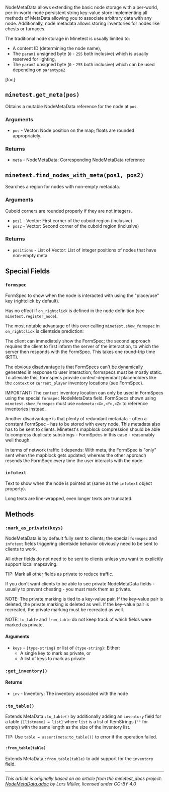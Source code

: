 NodeMetaData allows extending the basic node storage with a per-world, per-in-world-node persistent string key-value store implementing all methods of MetaData allowing you to associate arbitrary data with any node. Additionally, node metadata allows storing inventories for nodes like chests or furnaces.

The traditional node storage in Minetest is usually limited to:

* A content ID (determining the node name),
* The `param1` unsigned byte (`0` - `255` both inclusive) which is usually reserved for lighting,
* The `param2` unsigned byte (`0` - `255` both inclusive) which can be used depending on `paramtype2`

[toc]

## `minetest.get_meta(pos)`

Obtains a mutable NodeMetaData reference for the node at `pos`.

### Arguments

- `pos` - Vector: Node position on the map; floats are rounded appropriately.

### Returns

- `meta` - NodeMetaData: Corresponding NodeMetaData reference

## `minetest.find_nodes_with_meta(pos1, pos2)`

Searches a region for nodes with non-empty metadata.

### Arguments

Cuboid corners are rounded properly if they are not integers.

- `pos1` - Vector: First corner of the cuboid region (inclusive)
- `pos2` - Vector: Second corner of the cuboid region (inclusive)

### Returns

- `positions` - List of Vector: List of integer positions of nodes that have non-empty meta

## Special Fields

### `formspec`

FormSpec to show when the node is interacted with using the "place/use" key (rightclick by default).

Has no effect if `on_rightclick` is defined in the node definition (see `minetest.register_node`).

The most notable advantage of this over calling
`minetest.show_formspec` in `on_rightclick` is clientside prediction:

The client can immediately show the FormSpec; the second approach requires the client to first inform
the server of the interaction, to which the server then responds with the FormSpec.
This takes one round-trip time (RTT).

The obvious disadvantage is that FormSpecs can't be dynamically generated in response to user interaction;
formspecs must be mostly static. To alleviate this, formspecs provide context-dependant placeholders
like the `context` or `current_player` inventory locations (see FormSpec).

IMPORTANT: The `context` inventory location can only be used in FormSpecs using the special `formspec` NodeMetaData field.
FormSpecs shown using `minetest.show_formspec` must use `nodemeta:<X>,<Y>,<Z>` to reference inventories instead.

Another disadvantage is that plenty of redundant metadata - often a constant FormSpec - has to be stored with every node.
This metadata also has to be sent to clients. Minetest's mapblock compression should be able to compress duplicate substrings -
FormSpecs in this case - reasonably well though.

In terms of network traffic it depends: With meta, the FormSpec is "only" sent when the mapblock gets updated;
whereas the other approach resends the FormSpec every time the user interacts with the node.

### `infotext`

Text to show when the node is pointed at (same as the `infotext` object property).

Long texts are line-wrapped, even longer texts are truncated.

## Methods

### `:mark_as_private(keys)`

NodeMetaData is by default fully sent to clients;
the special `formspec` and `infotext` fields triggering clientside behavior
obviously need to be sent to clients to work.

All other fields do not need to be sent to clients
unless you want to explicitly support local mapsaving.

TIP: Mark all other fields as private to reduce traffic.

If you don't want clients to be able to see private NodeMetaData fields -
usually to prevent cheating - you must mark them as private.

NOTE: The private marking is tied to a key-value pair.
If the key-value pair is deleted, the private marking is deleted as well.
If the key-value pair is recreated, the private marking must be recreated as well.

NOTE: `to_table` and `from_table` do not keep track of which fields were marked as private.

#### Arguments

- `keys` - `{type-string}` or list of `{type-string}`: Either:
  - A single key to mark as private, or
  - A list of keys to mark as private

### `:get_inventory()`

#### Returns

- `inv` - Inventory: The inventory associated with the node

### `:to_table()`

Extends MetaData `:to_table()` by additionally adding an `inventory` field for
a table `{[listname] = list}` where `list` is a list of ItemStrings
(`""` for empty) with the same length as the size of the inventory list.

TIP: Use `table = assert(meta:to_table())` to error if the operation failed.

#### `:from_table(table)`

Extends MetaData `:from_table(table)` to add support for the `inventory` field.

---
*This article is originally based on an article from the minetest_docs project: [NodeMetaData.adoc](https://github.com/minetest/minetest_docs/blob/master/doc/classes/NodeMetaData.adoc) by Lars Müller, licensed under CC-BY 4.0*